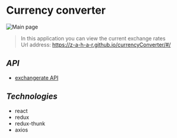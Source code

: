 # Currency converter
![Main page](https://i.ibb.co/cFhTbd1/screely-1635259244534.png)
> In this application you can view the current exchange rates  
> Url address: https://z-a-h-a-r.github.io/currencyConverter/#/

## *API*
* <a href="https://www.exchangerate-api.com/" target="_blank">exchangerate API</a>

## *Technologies*
* react
* redux
* redux-thunk
* axios


